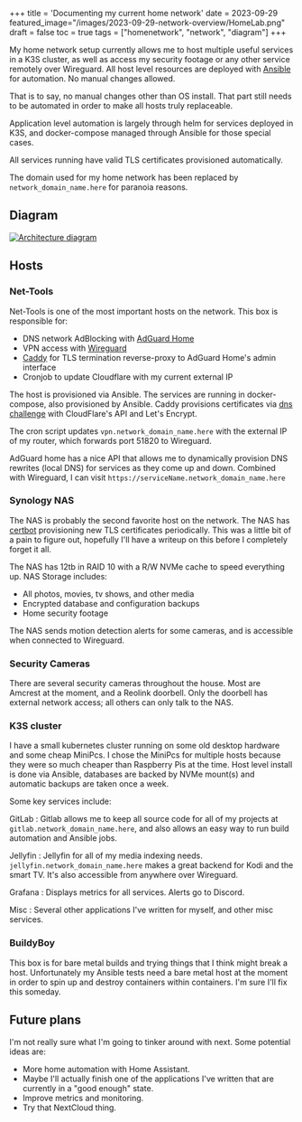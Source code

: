 +++
title = 'Documenting my current home network'
date = 2023-09-29
featured_image="/images/2023-09-29-network-overview/HomeLab.png"
draft = false
toc = true
tags = ["homenetwork", "network", "diagram"]
+++

My home network setup currently allows me to host multiple useful services in a K3S cluster, as well as access my security footage or any other service remotely over Wireguard. All host level resources are deployed with [Ansible](https://www.ansible.com/community) for automation. No manual changes allowed.

That is to say, no manual changes other than OS install. That part still needs to be automated in order to make all hosts truly replaceable.

Application level automation is largely through helm for services deployed in K3S, and docker-compose managed through Ansible for those special cases.

All services running have valid TLS certificates provisioned automatically.

The domain used for my home network has been replaced by `network_domain_name.here` for paranoia reasons.

## Diagram

[![Architecture diagram](/images/2023-09-29-network-overview/HomeLab.png)](/images/2023-09-29-network-overview/HomeLab.png)

## Hosts

### Net-Tools

Net-Tools is one of the most important hosts on the network. This box is responsible for:

- DNS network AdBlocking with [AdGuard Home](https://github.com/AdguardTeam/AdGuardHome#getting-started)
- VPN access with [Wireguard](https://github.com/linuxserver/docker-wireguard)
- [Caddy](https://caddyserver.com/) for TLS termination reverse-proxy to AdGuard Home's admin interface
- Cronjob to update Cloudflare with my current external IP

The host is provisioned via Ansible. The services are running in docker-compose, also provisioned by Ansible. Caddy provisions certificates via [dns challenge](https://letsencrypt.org/docs/challenge-types/#dns-01-challenge) with CloudFlare's API and Let's Encrypt.

The cron script updates `vpn.network_domain_name.here` with the external IP of my router, which forwards port 51820 to Wireguard.

AdGuard home has a nice API that allows me to dynamically provision DNS rewrites (local DNS) for services as they come up and down. Combined with Wireguard, I can visit `https://serviceName.network_domain_name.here`

### Synology NAS

The NAS is probably the second favorite host on the network. The NAS has [certbot](https://eff-certbot.readthedocs.io/en/stable/) provisioning new TLS certificates periodically. This was a little bit of a pain to figure out, hopefully I'll have a writeup on this before I completely forget it all.

The NAS has 12tb in RAID 10 with a R/W NVMe cache to speed everything up. NAS Storage includes:

- All photos, movies, tv shows, and other media
- Encrypted database and configuration backups
- Home security footage

The NAS sends motion detection alerts for some cameras, and is accessible when connected to Wireguard.

### Security Cameras

There are several security cameras throughout the house. Most are Amcrest at the moment, and a Reolink doorbell. Only the doorbell has external network access; all others can only talk to the NAS.

### K3S cluster

I have a small kubernetes cluster running on some old desktop hardware and some cheap MiniPcs. I chose the MiniPcs for multiple hosts because they were so much cheaper than Raspberry Pis at the time. Host level install is done via Ansible, databases are backed by NVMe mount(s) and automatic backups are taken once a week.

Some key services include:

GitLab
: Gitlab allows me to keep all source code for all of my projects at `gitlab.network_domain_name.here`, and also allows an easy way to run build automation and Ansible jobs.

Jellyfin
: Jellyfin for all of my media indexing needs. `jellyfin.network_domain_name.here` makes a great backend for Kodi and the smart TV. It's also accessible from anywhere over Wireguard.

Grafana
: Displays metrics for all services. Alerts go to Discord.

Misc
: Several other applications I've written for myself, and other misc services.

### BuildyBoy

This box is for bare metal builds and trying things that I think might break a host. Unfortunately my Ansible tests need a bare metal host at the moment in order to spin up and destroy containers within containers. I'm sure I'll fix this someday.

## Future plans

I'm not really sure what I'm going to tinker around with next. Some potential ideas are:

- More home automation with Home Assistant.
- Maybe I'll actually finish one of the applications I've written that are currently in a "good enough" state.
- Improve metrics and monitoring.
- Try that NextCloud thing.
